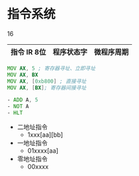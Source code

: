 # 指令系统
 16

 | 指令 IR 8位 | 程序状态字 | 微程序周期 |
 | ----------- | ---------- | ---------- |
 ```asm
 MOV AX, 5 ; 寄存器寻址、立即寻址
 MOV AX, BX
 MOV AX, [0xb800] ; 直接寻址
 MOV AX, [BX]; 寄存器间接寻址

 - ADD A, 5
 - NOT A
 - HLT
 ```
 - 二地址指令
   - 1xxx[aa][bb]
 - 一地址指令
   - 01xxxx[aa]
 - 零地址指令
   - 00xxxx